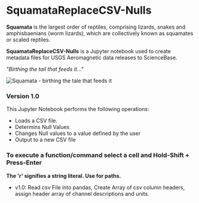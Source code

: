 # SquamataReplaceCSV-Nulls

**Squamata** is the largest order of reptiles, comprising lizards, snakes and amphisbaenians (worm lizards), which are collectively known as squamates or scaled reptiles.

**SquamataReplaceCSV-Nulls** is a Jupyter notebook used to create metadata files for USGS Aeromagnetic data releases to ScienceBase.

*"Birthing the tail that feeds it..."* 

![Squamata - birthing the tale that feeds it](https://github.com/pbrown-usgs/SquamataAssemblyAMT/blob/master/SquamataLemniscateOuroboros.png)

### Version 1.0

This Jupyter Notebook performs the following operations:
- Loads a CSV file.
- Determins Null Values
- Changes Null values to a value defined by the user
- Output to a new CSV file


### To execute a function/command select a cell and Hold-Shift + Press-Enter

**The 'r' signifies a string literal. Use for paths.**

- v1.0: Read csv File into pandas, Create Array of csv column headers, assign header array of channel descriptions and units.
